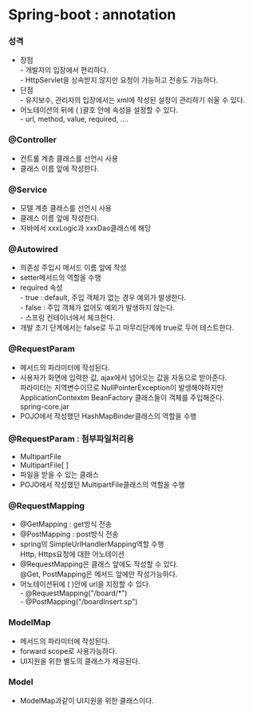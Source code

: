 # Spring-boot : annotation

### 성격

* 장점\
  \- 개발자의 입장에서 편리하다.\
  \- HttpServlet을 상속받지 않지만 요청이 가능하고 전송도 가능하다.
* 단점\
  \- 유지보수, 관리자의 입장에서는 xml에 작성된 설정이 관리하기 쉬울 수 있다.
* 어노테이션의 뒤에 ( )괄호 안에 속성을 설정할 수 있다.\
  \- url, method, value, required, ....

### @Controller

* 컨트롤 계층 클래스를 선언시 사용
* 클래스 이름 앞에 작성한다.

### @Service

* 모델 계층 클래스를 선언시 사용
* 클래스 이름 앞에 작성한다.
* 자바에서 xxxLogic과 xxxDao클래스에 해당

### @Autowired

* 의존성 주입시 메서드 이름 앞에 작성
* setter메서드의 역할을 수행
* required 속성\
  \- true : default, 주입 객체가 없는 경우 예외가 발생한다.\
  \- false : 주입 객체가 없어도 예외가 발생하지 않는다.\
  \- 스프링 컨테이너에서 체크한다.
* 개발 초기 단계에서는 false로 두고 마무리단계에 true로 두어 테스트한다.

### @RequestParam

* 메서드의 파라미터에 작성된다.
* 사용자가 화면에 입력한 값, ajax에서 넘어오는 값을 자동으로 받아준다.\
  파라미터는 지역변수이므로 NullPointerException이 발생해야하지만 ApplicationContextm BeanFactory 클래스들이 객체를 주입해준다.\
  spring-core.jar
* POJO에서 작성했던 HashMapBinder클래스의 역할을 수행

### @RequestParam : 첨부파일처리용

* MultipartFile 
* MultipartFile\[ ]
* 파일을 받을 수 있는 클래스
* POJO에서 작성했던 MultipartFile클래스의 역할을 수행

### @RequestMapping

* @GetMapping : get방식 전송
* @PostMapping : post방식 전송
* spring의 SimpleUrlHandlerMapping역할 수행\
  Http, Https요청에 대한 어노테이션
* @RequestMapping은 클래스 앞에도 작성할 수 있다.\
  @Get, PostMapping은 메서드 앞에만 작성가능하다.
* 어노테이션뒤에 ( )안에 url을 지정할 수 있다.\
  \- @RequestMapping("/board/\*")\
  \- @PostMapping("/boardInsert.sp")

### ModelMap

* 메서드의 파라미터에 작성된다.
* forward scope로 사용가능하다.
* UI지원을 위한 별도의 클래스가 제공된다.

### Model

* ModelMap과같이 UI지원을 위한 클래스이다.

